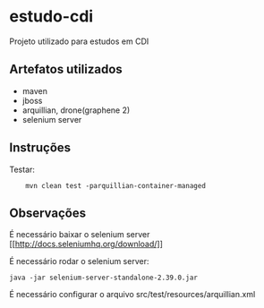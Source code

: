 estudo-cdi
=============================

Projeto utilizado para estudos em CDI

Artefatos utilizados
---------------------------------

<ul>
    <li>maven</li>
    <li>jboss</li>
    <li>arquillian, drone(graphene 2)</li>
    <li>selenium server</li>
</ul>

Instruções
-----------------------

Testar:

        mvn clean test -parquillian-container-managed


Observações
------------------------------

É necessário baixar o selenium server [[http://docs.seleniumhq.org/download/]]

É necessário rodar o selenium server:

    java -jar selenium-server-standalone-2.39.0.jar

É necessário configurar o arquivo src/test/resources/arquillian.xml